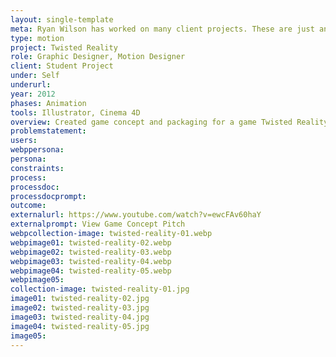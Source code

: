 ```yaml
---
layout: single-template
meta: Ryan Wilson has worked on many client projects. These are just an example of some of the excellent product design work that he could do on your project.
type: motion
project: Twisted Reality
role: Graphic Designer, Motion Designer
client: Student Project
under: Self
underurl:
year: 2012
phases: Animation
tools: Illustrator, Cinema 4D
overview: Created game concept and packaging for a game Twisted Reality
problemstatement:
users:
webppersona:
persona:
constraints:
process:
processdoc:
processdocprompt:
outcome:
externalurl: https://www.youtube.com/watch?v=ewcFAv60haY
externalprompt: View Game Concept Pitch
webpcollection-image: twisted-reality-01.webp
webpimage01: twisted-reality-02.webp
webpimage02: twisted-reality-03.webp
webpimage03: twisted-reality-04.webp
webpimage04: twisted-reality-05.webp
webpimage05:
collection-image: twisted-reality-01.jpg
image01: twisted-reality-02.jpg
image02: twisted-reality-03.jpg
image03: twisted-reality-04.jpg
image04: twisted-reality-05.jpg
image05:
---
```

